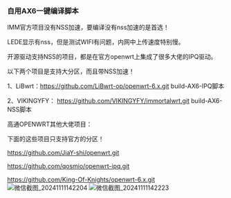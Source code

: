 ### 自用AX6一键编译脚本
IMM官方项目没有NSS加速，要编译没有nss加速的是首选！

LEDE显示有nss，但是测试WIFI有问题，内网中上传速度特别慢。

开源驱动支持NSS的项目，都是在官方openwrt上集成了很多大佬的IPQ驱动。

以下两个项目是支持大分区，而且带NSS加速！

1、LiBwrt：https://github.com/LiBwrt-op/openwrt-6.x.git  build-AX6-IPQ脚本

2、VIKINGYFY： https://github.com/VIKINGYFY/immortalwrt.git  build-AX6-NSS脚本


高通OPENWRT其他大佬项目：

下面的这些项目只支持官方的分区！

https://github.com/JiaY-shi/openwrt.git

https://github.com/qosmio/openwrt-ipq.git

https://github.com/King-Of-Knights/openwrt-6.x.git
![微信截图_20241111142204](https://github.com/user-attachments/assets/ae453a7e-aa5b-4355-9ca8-7bb192664fb6)
![微信截图_20241111142223](https://github.com/user-attachments/assets/24657fcb-89b0-411f-b159-d5754f648502)
